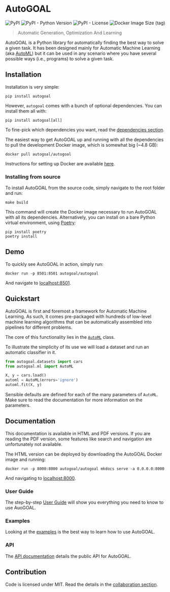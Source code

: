 # AutoGOAL

<img alt="PyPI" src="https://img.shields.io/pypi/v/autogoal"> <img alt="PyPI - Python Version" src="https://img.shields.io/pypi/pyversions/autogoal"> <img alt="PyPI - License" src="https://img.shields.io/pypi/l/autogoal"> <img alt="Docker Image Size (tag)" src="https://img.shields.io/docker/image-size/autogoal/autogoal/latest">

> Automatic Generation, Optimization And Learning

AutoGOAL is a Python library for automatically finding the best way to solve a given task.
It has been designed mainly for Automatic Machine Learning (aka [AutoML](https://www.automl.org))
but it can be used in any scenario where you have several possible ways (i.e., programs) to solve a given task.

## Installation

Installation is very simple:

    pip install autogoal

However, `autogoal` comes with a bunch of optional dependencies. You can install them all with:

    pip install autogoal[all]

To fine-pick which dependencies you want, read the [dependencies section](https://autogoal.github.io/dependencies/).

The easiest way to get AutoGOAL up and running with all the dependencies to pull the development Docker image, which is somewhat big (~4.8 GB):

    docker pull autogoal/autogoal

Instructions for setting up Docker are available [here](https://www.docker.com/get-started).

### Installing from source

To install AutoGOAL from the source code, simply navigate to the root folder and run:

    make build

This command will create the Docker image necessary to run AutoGOAL with all its dependencies.
Alternatively, you can install on a bare Python virtual environment, using [Poetry](https://python-poetry.org/):

    pip install poetry
    poetry install

## Demo

To quickly see AutoGOAL in action, simply run:

    docker run -p 8501:8501 autogoal/autogoal

And navigate to [localhost:8501](http://localhost:8501).

## Quickstart

AutoGOAL is first and foremost a framework for Automatic Machine Learning.
As such, it comes pre-packaged with hundreds of low-level machine learning
algorithms that can be automatically assembled into pipelines for different problems.

The core of this functionality lies in the [`AutoML`](https://autogoal.github.io/api/autogoal.ml#automl) class.

To illustrate the simplicity of its use we will load a dataset and run an automatic classifier in it.

```python
from autogoal.datasets import cars
from autogoal.ml import AutoML

X, y = cars.load()
automl = AutoML(errors='ignore')
automl.fit(X, y)
```

Sensible defaults are defined for each of the many parameters of `AutoML`.
Make sure to read the documentation for more information on the parameters.

## Documentation

This documentation is available in HTML and PDF versions. If you are reading the PDF version, some
features like search and navigation are unfortunately not available.

The HTML version can be deployed by downloading the AutoGOAL Docker image and running:

    docker run -p 8000:8000 autogoal/autogoal mkdocs serve -a 0.0.0.0:8000

And navigating to [localhost:8000](http://localhost:8000).

### User Guide

The step-by-step [User Guide](https://autogoal.github.io/guide/) will show you everything you need to know to use AuoGOAL.

### Examples

Looking at the [examples](https://autogoal.github.io/examples/) is the best way to learn how to use AutoGOAL.

### API

The [API documentation](https://autogoal.github.io/api/autogoal) details the public API for AutoGOAL.

## Contribution

Code is licensed under MIT. Read the details in the [collaboration section](https://autogoal.github.io/contributing).

